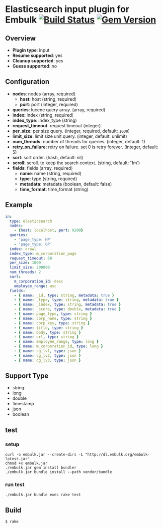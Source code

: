 # Elasticsearch input plugin for Embulk [![Build Status](https://secure.travis-ci.org/toyama0919/embulk-input-elasticsearch.png?branch=master)](http://travis-ci.org/toyama0919/embulk-input-elasticsearch) [![Gem Version](https://badge.fury.io/rb/embulk-input-elasticsearch.svg)](http://badge.fury.io/rb/embulk-input-elasticsearch)

## Overview

* **Plugin type**: input
* **Resume supported**: yes
* **Cleanup supported**: yes
* **Guess supported**: no

## Configuration
- **nodes**: nodes (array, required)
  - **host**: host (string, required)
  - **port**: port (integer, required)
- **queries**: lucene query array. (array, required)
- **index**: index (string, required)
- **index_type**: index_type (string)
- **request_timeout**: request timeout (integer)
- **per_size**: per size query. (integer, required, default: `1000`)
- **limit_size**: limit size unit query. (integer, default: unlimit)
- **num_threads**: number of threads for queries. (integer, default: 1)
- **retry_on_failure**: retry on failure. set 0 is retry forever. (integer, default: 5)
- **sort**: sort order. (hash, default: nil)
- **scroll**: scroll. to keep the search context. (string, default: '1m')
- **fields**: fields (array, required)
  - **name**: name (string, required)
  - **type**: type (string, required)
  - **metadata**: metadata (boolean, default: false)
  - **time_format**: time_format (string)

## Example

```yaml
in:
  type: elasticsearch
  nodes:
    - {host: localhost, port: 9200}
  queries:
    - 'page_type: HP'
    - 'page_type: GP'
  index: crawl
  index_type: m_corporation_page
  request_timeout: 60
  per_size: 1000
  limit_size: 200000
  num_threads: 2
  sort:
    m_corporation_id: desc
    employee_range: asc
  fields:
    - { name: _id, type: string, metadata: true }
    - { name: _type, type: string, metadata: true }
    - { name: _index, type: string, metadata: true }
    - { name: _score, type: double, metadata: true }
    - { name: page_type, type: string }
    - { name: corp_name, type: string }
    - { name: corp_key, type: string }
    - { name: title, type: string }
    - { name: body, type: string }
    - { name: url, type: string }
    - { name: employee_range, type: long }
    - { name: m_corporation_id, type: long }
    - { name: cg_lv1, type: json }
    - { name: cg_lv2, type: json }
    - { name: cg_lv3, type: json }
```

## Support Type
* string
* long
* double
* timestamp
* json
* boolean

## test

### setup

```
curl -o embulk.jar --create-dirs -L "http://dl.embulk.org/embulk-latest.jar"
chmod +x embulk.jar
./embulk.jar gem install bundler
./embulk.jar bundle install --path vendor/bundle
```

### run test

```
./embulk.jar bundle exec rake test
```

## Build

```
$ rake
```
